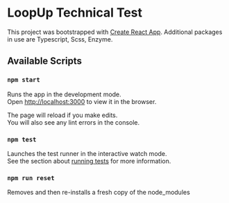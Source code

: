 # LoopUp Technical Test

This project was bootstrapped with [Create React App](https://github.com/facebook/create-react-app).
Additional packages in use are Typescript, Scss, Enzyme.

## Available Scripts

### `npm start`

Runs the app in the development mode.<br />
Open [http://localhost:3000](http://localhost:3000) to view it in the browser.

The page will reload if you make edits.<br />
You will also see any lint errors in the console.

### `npm test`

Launches the test runner in the interactive watch mode.<br />
See the section about [running tests](https://facebook.github.io/create-react-app/docs/running-tests) for more information.

### `npm run reset`

Removes and then re-installs a fresh copy of the node_modules
